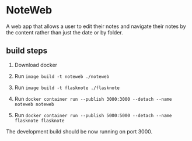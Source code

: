 

# NoteWeb

A web app that allows a user to edit their notes and navigate their notes by the content rather than just the date or by folder.

## build steps

1. Download docker

2. Run  `image build -t noteweb ./noteweb`

2. Run  `image build -t flasknote ./flasknote`

3. Run  `docker container run --publish 3000:3000 --detach --name noteweb noteweb`

3. Run  `docker container run --publish 5000:5000 --detach --name flasknote flasknote`

The development build should be now running on port 3000.
